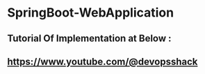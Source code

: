 # SpringBoot-WebApplication

## Tutorial Of Implementation at Below  :
## https://www.youtube.com/@devopsshack
